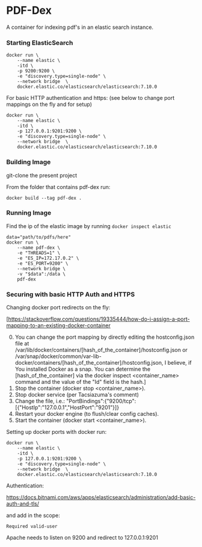 # PDF-Dex

A container for indexing pdf's in an elastic search instance.


### Starting ElasticSearch
```
docker run \
    --name elastic \
    -itd \
    -p 9200:9200 \
    -e "discovery.type=single-node" \
    --network bridge  \
    docker.elastic.co/elasticsearch/elasticsearch:7.10.0
```
For basic HTTP authentication and https: (see below to change port mappings on the fly and for setup)
```
docker run \
    --name elastic \
    -itd \
    -p 127.0.0.1:9201:9200 \
    -e "discovery.type=single-node" \
    --network bridge  \
    docker.elastic.co/elasticsearch/elasticsearch:7.10.0
```


### Building Image
git-clone the present project

From the folder that contains pdf-dex run:
```
docker build --tag pdf-dex .
```

### Running Image
Find the ip of the elastic image by running `docker inspect elastic`

```
data="path/to/pdfs/here"
docker run \
    --name pdf-dex \
    -e "THREADS=1" \
    -e "ES_IP=172.17.0.2" \
    -e "ES_PORT=9200" \
    --network bridge \
    -v "$data":/data \
    pdf-dex
```


### Securing with basic HTTP Auth and HTTPS
Changing docker port redirects on the fly:

[https://stackoverflow.com/questions/19335444/how-do-i-assign-a-port-mapping-to-an-existing-docker-container

0. You can change the port mapping by directly editing the hostconfig.json file at /var/lib/docker/containers/[hash_of_the_container]/hostconfig.json or /var/snap/docker/common/var-lib-docker/containers/[hash_of_the_container]/hostconfig.json, I believe, if You installed Docker as a snap.
You can determine the [hash_of_the_container] via the docker inspect <container_name> command and the value of the "Id" field is the hash.]
1. Stop the container (docker stop <container_name>).
2. Stop docker service (per Tacsiazuma's comment)
3. Change the file, i.e.:
	"PortBindings":{"9200/tcp":[{"HostIp":"127.0.0.1","HostPort":"9201"}]}
4. Restart your docker engine (to flush/clear config caches).
5. Start the container (docker start <container_name>).

Setting up docker ports with docker run:
```
docker run \
    --name elastic \
    -itd \
    -p 127.0.0.1:9201:9200 \
    -e "discovery.type=single-node" \
    --network bridge  \
    docker.elastic.co/elasticsearch/elasticsearch:7.10.0
```

Authentication:

https://docs.bitnami.com/aws/apps/elasticsearch/administration/add-basic-auth-and-tls/

and add in the <Location> scope:
```
Required valid-user
```
Apache needs to listen on 9200 and redirect to 127.0.0.1:9201
